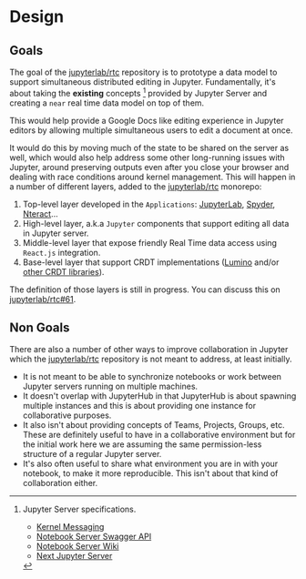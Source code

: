 # Design

## Goals

The goal of the [jupyterlab/rtc](https://github.com/jupyterlab/rtc) repository is to prototype a data model to support simultaneous distributed
editing in Jupyter. Fundamentally, it's about taking the **existing** concepts [^f1] provided by Jupyter Server and creating a `near` real time data model on top of them.

This would help provide a Google Docs like editing experience in Jupyter editors by allowing multiple simultaneous users to edit a document at once.

It would do this by moving much of the state to be shared on the server as well, which would also help address some other long-running issues with Jupyter, around preserving outputs even after you close your browser and dealing with race conditions around kernel management. This will happen in a number of different layers, added to the [jupyterlab/rtc](https://github.com/jupyterlab/rtc) monorepo:

1. Top-level layer developed in the `Applications`: [JupyterLab](https://github.com/jupyterlab/jupyterlab), [Spyder](https://www.spyder-ide.org/), [Nteract](https://github.com/nteract/nteract)...
1. High-level layer, a.k.a `Jupyter` components that support editing all data in Jupyter server.
1. Middle-level layer that expose friendly Real Time data access using `React.js` integration.
1. Base-level layer that support CRDT implementations ([Lumino](https://github.com/jupyterlab/lumino) and/or [other CRDT libraries](/about-rtc/algorithms.html#crdt)).

The definition of those layers is still in progress. You can discuss this on [jupyterlab/rtc#61](https://github.com/jupyterlab/rtc/issues/61).

## Non Goals

There are also a number of other ways to improve collaboration in Jupyter which the [jupyterlab/rtc](https://github.com/jupyterlab/rtc) repository is not meant to address, at least initially.

- It is not meant to be able to synchronize notebooks or work between Jupyter servers running on multiple machines.
- It doesn't overlap with JupyterHub in that JupyterHub is about spawning multiple instances and this is about providing one instance for collaborative purposes.
- It also isn't about providing concepts of Teams, Projects, Groups, etc. These are definitely useful to have in a collaborative environment but for the initial work here we are assuming the same permission-less structure of a regular Jupyter server.
- It's also often useful to share what environment you are in with your notebook, to make it more reproducible. This isn't about that kind of collaboration either.

[^f1]: Jupyter Server specifications.

    - [Kernel Messaging](https://jupyter-client.readthedocs.io/en/stable/messaging.html)
    - [Notebook Server Swagger API](http://petstore.swagger.io/?url=https://raw.githubusercontent.com/jupyter/notebook/master/notebook/services/api/api.yaml)
    - [Notebook Server Wiki](https://github.com/jupyter/jupyter/wiki/Jupyter-Notebook-Server-API)
    - [Next Jupyter Server](https://jupyter-server.readthedocs.io)
